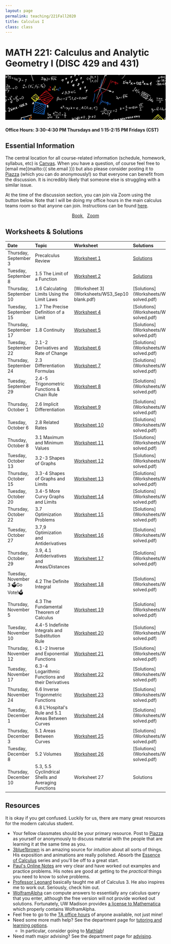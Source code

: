 ```yaml
---
layout: page
permalink: teaching/221Fall2020
title: Calculus I
class: class
---
```


# MATH 221: Calculus and Analytic Geometry I (DISC 429 and 431)
![fire calculus picture](/images/projects/calculus1.jpg)

#### **Office Hours:**  3:30-4:30 PM Thursdays and 1:15-2:15 PM Fridays (CST)

## Essential Information

The central location for all course-related information (schedule, homework, syllabus, etc) is [Canvas](https://canvas.wisc.edu/courses/212363). When you have a question, of course feel free to [email me](mailto:{{ site.email }}) but also please consider posting it to [Piazza](https://piazza.com/class/ked7uy10ib47n3?cid=5#) (which you can do anonymously!) so that everyone can benefit from the discussion. It is incredibly likely that someone else is struggling with a similar issue.

At the time of the discussion section, you can join via Zoom using the button below. Note that I will be doing my office hours in the main calculus teams room so that anyone can join. Instructions can be found [here](https://canvas.wisc.edu/courses/212363/pages/office-hours?module_item_id=2833122).

<div class="button-container" style="text-align: center">
    <a href="https://www.cengage.com/c/calculus-8e-stewart/9781285740621PF/" class="button" style="margin:5px">
    <i class="fas fa-book"></i>
    Book
    </a>
    <a href="https://uwmadison.zoom.us/j/95073751731?pwd=M0lHY1p4aXJHR3pWZjJhNG9wK3RSZz09" class="button" style="margin:5px">
    <i class="fas fa-video"></i>
    Zoom
    </a>
</div>


## Worksheets & Solutions

| Date | Topic | Worksheet |  Solutions |
| :--------- | :---------  | :-----  | :---- |
| Thursday, September 3   | Precalculus Review | [Worksheet 1](Worksheets/WS1_Sep3.pdf) | [Solutions](Worksheets/WS1_Sep3sol.pdf)  | 
| Tuesday, September 8 | 1.5 The Limit of a Function | [Worksheet 2](Worksheets/WS2_Sep8.pdf) | [Solutions](Worksheets/WS2_Sep8sol.pdf) | 
| Thursday, September 10 | 1.6 Calculating Limits Using the Limit Laws | [Worksheet 3](Worksheets/WS3_Sep10 blank.pdf) | [Solutions](Worksheets/WS3_Sep10 solved.pdf)  | 
| Tuesday, September 15 | 1.7 The Precise Definition of a Limit | [Worksheet 4](Worksheets/WS4_Sep15.pdf) | [Solutions](Worksheets/WS4_Sep15 solved.pdf) | 
| Thursday, September 17| 1.8 Continuity | [Worksheet 5](Worksheets/WS5_Sep17.pdf) | [Solutions](Worksheets/WS5_Sep17 solved.pdf) |
| Tuesday, September 22| 2.1-2 Derivatives and Rate of Change | [Worksheet 6](Worksheets/WS6_Sep22.pdf) | [Solutions](Worksheets/WS6_Sep22 solved.pdf) |
| Thursday, September 24 | 2.3 Differentiation Formulas | [Worksheet 7](Worksheets/WS7_Sep24.pdf) | [Solutions](Worksheets/WS7_Sep24 solved.pdf) |
| Tuesday, September 29 | 2.4-5 Trigonometric Functions & Chain Rule | [Worksheet 8](Worksheets/WS8_Sep29.pdf) | [Solutions](Worksheets/WS8_Sep29 solved.pdf) |
| Thursday, October 1| 2.6 Implicit Differentiation | [Worksheet 9](Worksheets/WS9_Oct1.pdf) | [Solutions](Worksheets/WS9_Oct1 solved.pdf) |
| Tuesday, October 6 | 2.8 Related Rates| [Worksheet 10](Worksheets/WS10_Oct6.pdf) | [Solutions](Worksheets/WS10_Oct6 solved.pdf) |
| Thusday, October 8 | 3.1 Maximum and Minimum Values  | [Worksheet 11](Worksheets/WS11_Oct8.pdf) | [Solutions](Worksheets/WS11_Oct8 solved.pdf) |
| Tuesday, October 13 | 3.2-3 Shapes of Graphs | [Worksheet 12](Worksheets/WS12_Oct13.pdf) | [Solutions](Worksheets/WS12_Oct13 solved.pdf) |
| Thursday, October 15 | 3.3-4 Shapes of Graphs and Limits | [Worksheet 13](Worksheets/WS13_Oct15.pdf) | [Solutions](Worksheets/WS13_Oct15 solved.pdf) |
| Tuesday, October 20 | 3.4-5 More Curvy Graphs and Limits | [Worksheet 14](Worksheets/WS14_Oct20.pdf) | [Solutions](Worksheets/WS14_Oct20 solved.pdf) |
| Thursday, October 22 | 3.7 Optimization Problems | [Worksheet 15](Worksheets/WS15_Oct22.pdf) | [Solutions](Worksheets/WS15_Oct22 solved.pdf) |
| Tuesday, October 27 | 3.7,9 Optimization and Antiderivatives | [Worksheet 16](Worksheets/WS16_Oct27.pdf) | [Solutions](Worksheets/WS16_Oct27 solved.pdf)|
| Thursday, October 29 | 3.9, 4.1 Antiderivatives and Areas/Distances | [Worksheet 17](Worksheets/WS17_Oct29.pdf) | [Solutions](Worksheets/WS17_Oct29 solved.pdf) |
| Tuesday, November 3 🗳️Go Vote!🗳️| 4.2 The Definite Integral | [Worksheet 18](Worksheets/WS18_Nov3.pdf) | [Solutions](Worksheets/WS18_Nov3 solved.pdf) |
| Thursday, November 5 | 4.3 The Fundamental Theorem of Calculus | [Worksheet 19](Worksheets/WS19_Nov5.pdf) | [Solutions](Worksheets/WS19_Nov5 solved.pdf) |
| Tuesday, November 10 | 4.4-5 Indefinite Integrals and Substitution Rule| [Worksheet 20](Worksheets/WS20_Nov10.pdf) | [Solutions](Worksheets/WS20_Nov10 solved.pdf) |
| Thursday, November 12 | 6.1-2 Inverse and Exponential Functions | [Worksheet 21](Worksheets/WS21_Nov12.pdf) | [Solutions](Worksheets/WS21_Nov12 solved.pdf) |
| Tuesday, November 17 | 6.3-4 Logarithmic Functions and their Derivatives | [Worksheet 22](Worksheets/WS22_Nov17.pdf) | [Solutions](Worksheets/WS22_Nov17 solved.pdf) |
| Thursday, November 24| 6.6 Inverse Trigonmetric Functions | [Worksheet 23](Worksheets/WS23_Nov24.pdf) | [Solutions](Worksheets/WS23_Nov24 solved.pdf) |
| Tuesday, December 1| 6.8 L'Hospital's Rule and 5.1 Areas Between Curves | [Worksheet 24](Worksheets/WS24_Dec1.pdf) | [Solutions](Worksheets/WS24_Dec1 solved.pdf) |
| Thursday, December 3 | 5.1 Areas Between Curves | [Worksheet 25](Worksheets/WS25_Dec3.pdf) | [Solutions](Worksheets/WS25_Dec3 solved.pdf) |
| Tuesday, December 8 | 5.2 Volumes | [Worksheet 26](Worksheets/WS26_Dec8.pdf) | [Solutions](Worksheets/WS26_Dec8 solved.pdf) |
| Thursday, December 10 | 5.3, 5.5 Cyclindrical Shells and Averaging Functions | Worksheet 27 | Solutions |


## Resources

It is okay if you get confused. Luckily for us, there are many great resources for the modern calculus student. 

- Your fellow classmates should be your primary resource. Post to [Piazza](https://piazza.com/class/ked7uy10ib47n3) as yourself or anonymously to discuss material with the people that are learning it at the same time as you.
- [3blue1brown](https://www.youtube.com/channel/UCYO_jab_esuFRV4b17AJtAw) is an amazing source for *intuition* about all sorts of things. His exposition and animations are really polished. Absorb the [Essence of Calculus](https://www.youtube.com/watch?v=WUvTyaaNkzM&list=PLZHQObOWTQDMsr9K-rj53DwVRMYO3t5Yr) series and you'll be off to a great start.
- [Paul's Online Notes](https://tutorial.math.lamar.edu/classes/calci/calci.aspx) are very clear and have worked out examples and practice problems. His notes are good at getting to the *practical* things you need to know to solve problems.
- [Professor Leonard](https://www.youtube.com/channel/UCoHhuummRZaIVX7bD4t2czg) basically taught me all of Calculus 3. He also inspires me to work out. Seriously, check him out.
- [WolframAlpha](https://www.wolframalpha.com/) can compute answers to essentially any calculus query that you enter, although the free version will not provide worked out solutions. Fortunately, UW Madison provides [a license to Mathematica](https://software.wisc.edu/cgi-bin/ssl/csl_download.cgi) which properly contains WolframAlpha.
- Feel free to go to the [TA office hours](https://canvas.wisc.edu/courses/212363/pages/office-hours?module_item_id=2833122) of anyone available, not just mine!
- Need some more math help? See the department page for [tutoring and learning options](https://www.math.wisc.edu/undergraduate/tutoring).
  - In particular, consider going to [Mathlab](https://www.math.wisc.edu/undergraduate/mathlab)!
- Need math major advising? See the department page for [advising](https://www.math.wisc.edu/undergraduate/advising).